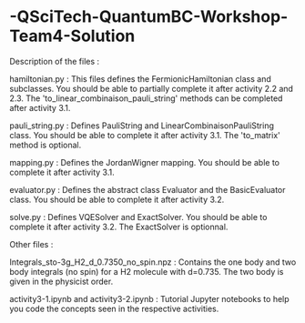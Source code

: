 # -QSciTech-QuantumBC-Workshop-Team4-Solution

Description of the files :

hamiltonian.py : This files defines the FermionicHamiltonian class and subclasses. You should be able to partially complete it after activity 2.2 and 2.3. The 'to_linear_combinaison_pauli_string' methods can be completed after activity 3.1.

pauli_string.py : Defines PauliString and LinearCombinaisonPauliString class. You should be able to complete it after activity 3.1. The 'to_matrix' method is optional.

mapping.py : Defines the JordanWigner mapping. You should be able to complete it after activity 3.1.

evaluator.py : Defines the abstract class Evaluator and the BasicEvaluator class. You should be able to complete it after activity 3.2.

solve.py : Defines VQESolver and ExactSolver. You should be able to complete it after activity 3.2. The ExactSolver is optionnal.

Other files :

Integrals_sto-3g_H2_d_0.7350_no_spin.npz : Contains the one body and two body integrals (no spin) for a H2 molecule with d=0.735. The two body is given in the physicist order.

activity3-1.ipynb and activity3-2.ipynb : Tutorial Jupyter notebooks to help you code the concepts seen in the respective activities.
